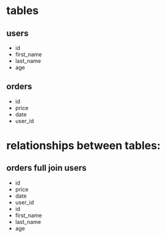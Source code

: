 # tables

## users

- id
- first_name
- last_name
- age

## orders

- id
- price
- date
- user_id

# relationships between tables:

## orders full join users

- id
- price
- date
- user_id
- id
- first_name
- last_name
- age
